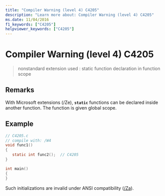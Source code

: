 ```yaml
---
title: "Compiler Warning (level 4) C4205"
description: "Learn more about: Compiler Warning (level 4) C4205"
ms.date: 11/04/2016
f1_keywords: ["C4205"]
helpviewer_keywords: ["C4205"]
---
```

# Compiler Warning (level 4) C4205

> nonstandard extension used : static function declaration in function scope

## Remarks

With Microsoft extensions (/Ze), **`static`** functions can be declared inside another function. The function is given global scope.

## Example

```c
// C4205.c
// compile with: /W4
void func1()
{
   static int func2();  // C4205
}

int main()
{
}
```

Such initializations are invalid under ANSI compatibility ([/Za](../../build/reference/za-ze-disable-language-extensions.md)).
